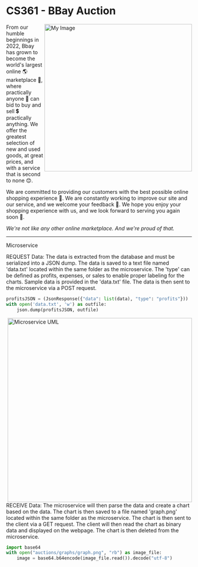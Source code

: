 # CS361 - BBay Auction

<img align="right" src="https://user-images.githubusercontent.com/28117713/194800101-8d524efe-ed34-48f2-9a77-cb3b51c5bfd1.png" alt="My Image" width="400">

<p>From our humble beginnings in 2022, Bbay has grown to become the world's
largest online 🌎 marketplace 🛒, where practically anyone 👫 can bid to buy and sell 💲
practically anything. We offer the greatest selection of new and used
goods, at great prices, and with a service that is second to none 😊. </p>
<p>We are committed to providing our customers with the best possible online
shopping experience 💯. We are constantly working to improve our site and
our service, and we welcome your feedback 🔨. We hope you enjoy your shopping
experience with us, and we look forward to serving you again soon 👋.</p>
<p><i>We're not like any other online marketplace. And we're proud of that.</i></p>
<hr>

<p>Microservice</p>
REQUEST Data: The data is extracted from the database and must be serialized into a JSON dump. The data is saved to a text file named 'data.txt' located within the same folder as the microservice. The 'type' can be defined as profits, expenses, or sales to enable proper labeling for the charts. Sample data is provided in the 'data.txt' file. The data is then sent to the microservice via a POST request.

```python
profitsJSON = (JsonResponse({"data": list(data), "type": "profits"}))
with open('data.txt', 'w') as outfile:
    json.dump(profitsJSON, outfile)
```

<img align="right" src="https://user-images.githubusercontent.com/28117713/198697906-f6a048ea-5167-4b1c-8b83-559323109b38.png" alt="Microservice UML" width="500">

RECEIVE Data: 
The microservice will then parse the data and create a chart based on the data. The chart is then saved to a file named 'graph.png' located within the same folder as the microservice. The chart is then sent to the client via a GET request. The client will then read the chart as binary data and displayed on the webpage. The chart is then deleted from the microservice.

```python
import base64
with open("auctions/graphs/graph.png", "rb") as image_file:
    image = base64.b64encode(image_file.read()).decode("utf-8")
```

